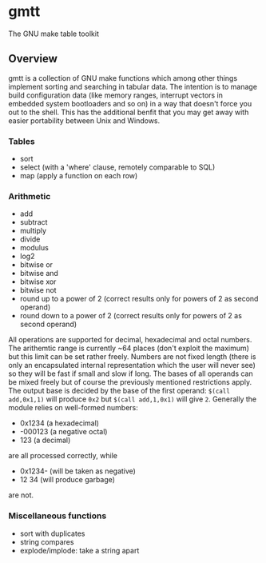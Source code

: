 # gmtt
The GNU make table toolkit

## Overview
gmtt is a collection of GNU make functions which among other things implement sorting and searching in tabular data. The intention is to manage build configuration data (like memory ranges, interrupt vectors in embedded system bootloaders and so on) in a way that doesn't force you out to the shell. This has the additional benfit that you may get away with easier portability between Unix and Windows.

### Tables
- sort
- select (with a 'where' clause, remotely comparable to SQL)
- map (apply a function on each row)

### Arithmetic
- add
- subtract
- multiply
- divide
- modulus
- log2
- bitwise or
- bitwise and
- bitwise xor
- bitwise not
- round up to a power of 2 (correct results only for powers of 2 as second operand)
- round down to a power of 2 (correct results only for powers of 2 as second operand)

All operations are supported for decimal, hexadecimal and octal numbers. The arithemtic range is currently ~64 places (don't exploit the maximum) but this limit can be set rather freely. Numbers are not fixed length (there is only an encapsulated internal representation which the user will never see) so they will be fast if small and slow if long. The bases of all operands can be mixed freely but of course the previously mentioned restrictions apply. The output base is decided by the base of the first operand: `$(call add,0x1,1)` will produce `0x2` but `$(call add,1,0x1)` will give `2`. Generally the module relies on well-formed numbers:

* 0x1234 (a hexadecimal)
* -000123 (a negative octal)
* 123 (a decimal)

are all processed correctly, while 

* 0x1234- (will be taken as negative)
* 12 34 (will produce garbage)

are not.

### Miscellaneous functions
- sort with duplicates
- string compares
- explode/implode: take a string apart
